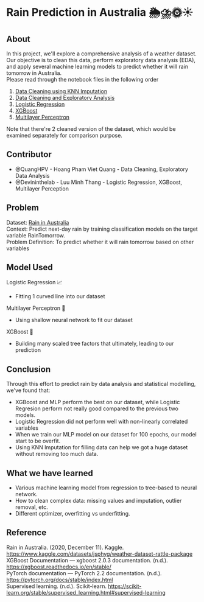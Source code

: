 # Rain Prediction in Australia 🌦️⛈️🌞☀️
## About
In this project, we'll explore a comprehensive analysis of a weather dataset.  
Our objective is to clean this data, perform exploratory data analysis (EDA), and apply several machine learning models to predict whether it will rain tomorrow in Australia.  
Please read through the notebook files in the following order
1. [Data Cleaning using KNN Imputation](https://github.com/QuangHPV/sc1015-project/blob/851919895fe7fc347156137609cc55bdbfa0d614/Data_Cleaning_KNN.ipynb)
2. [Data Cleaning and Exploratory Analysis](https://github.com/QuangHPV/sc1015-project/blob/851919895fe7fc347156137609cc55bdbfa0d614/Data_Cleaning_and_EDA.ipynb)
3. [Logistic Regression](https://github.com/QuangHPV/sc1015-project/blob/851919895fe7fc347156137609cc55bdbfa0d614/Logistic_Regression_Weather_AUS.ipynb)
4. [XGBoost](https://github.com/QuangHPV/sc1015-project/blob/851919895fe7fc347156137609cc55bdbfa0d614/XGBoost_Weather_AUS.ipynb)
5. [Multilayer Perceptron](https://github.com/QuangHPV/sc1015-project/blob/851919895fe7fc347156137609cc55bdbfa0d614/Multilayer_Perceptron.ipynb)

Note that there're 2 cleaned version of the dataset, which would be examined separately for comparison purpose.
## Contributor
* @QuangHPV - Hoang Pham Viet Quang - Data Cleaning, Exploratory Data Analysis
* @Devininthelab - Luu Minh Thang - Logistic Regression, XGBoost, Multilayer Perception

## Problem
Dataset: [Rain in Australia](https://www.kaggle.com/datasets/jsphyg/weather-dataset-rattle-package)  
Context: Predict next-day rain by training classification models on the target variable RainTomorrow.  
Problem Definition: To predict whether it will rain tomorrow based on other variables

## Model Used
Logistic Regression 📈
* Fitting 1 curved line into our dataset

Multilayer Perceptron 🤖
* Using shallow neural network to fit our dataset

XGBoost 🌳
* Building many scaled tree factors that ultimately, leading to our prediction

## Conclusion
Through this effort to predict rain by data analysis and statistical modelling, we've found that:
* XGBoost and MLP perform the best on our dataset, while Logistic Regresion perform not really good compared to the previous two models.
* Logistic Regression did not perform well with non-linearly correlated variables
* When we train our MLP model on our dataset for 100 epochs, our model start to be overfit.
* Using KNN Imputation for filling data can help we got a huge dataset without removing too much data.

## What we have learned
* Various machine learning model from regression to tree-based to neural network.
* How to clean complex data: missing values and imputation, outlier removal, etc.
* Different optimizer, overfitting vs underfitting.

## Reference
Rain in Australia. (2020, December 11). Kaggle. https://www.kaggle.com/datasets/jsphyg/weather-dataset-rattle-package  
XGBoost Documentation — xgboost 2.0.3 documentation. (n.d.). https://xgboost.readthedocs.io/en/stable/  
PyTorch documentation — PyTorch 2.2 documentation. (n.d.). https://pytorch.org/docs/stable/index.html  
Supervised learning. (n.d.). Scikit-learn. https://scikit-learn.org/stable/supervised_learning.html#supervised-learning  
